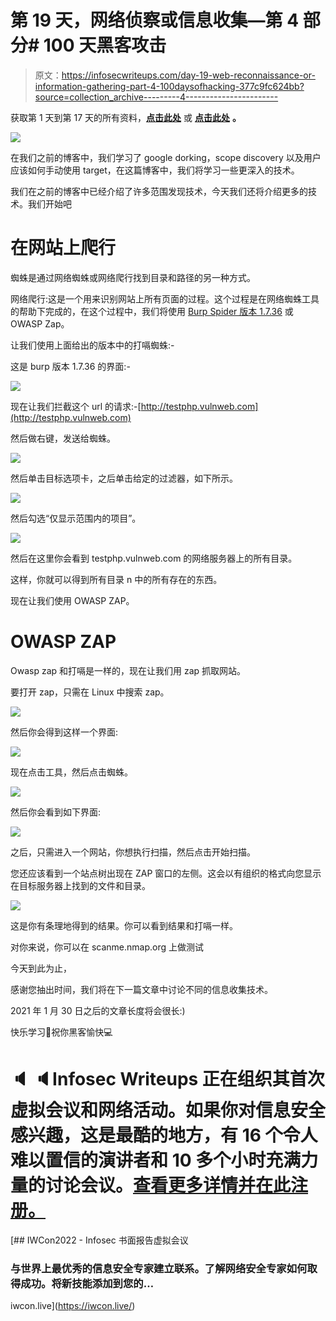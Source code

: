 # 第 19 天，网络侦察或信息收集—第 4 部分# 100 天黑客攻击

> 原文：<https://infosecwriteups.com/day-19-web-reconnaissance-or-information-gathering-part-4-100daysofhacking-377c9fc624bb?source=collection_archive---------4----------------------->

获取第 1 天到第 17 天的所有资料，[**点击此处**](https://github.com/ayush098-hub/100DaysofHacking) 或 [**点击此处**](https://3xabyt3.medium.com/list/100daysofhacking-challenge-3db6061da4b1) **。**

![](img/a352ef217a084e68ecadcb113bea30d8.png)

在我们之前的博客中，我们学习了 google dorking，scope discovery 以及用户应该如何手动使用 target，在这篇博客中，我们将学习一些更深入的技术。

我们在之前的博客中已经介绍了许多范围发现技术，今天我们还将介绍更多的技术。我们开始吧

# 在网站上爬行

蜘蛛是通过网络蜘蛛或网络爬行找到目录和路径的另一种方式。

网络爬行:这是一个用来识别网站上所有页面的过程。这个过程是在网络蜘蛛工具的帮助下完成的，在这个过程中，我们将使用 [Burp Spider 版本 1.7.36](https://portswigger.net/burp/releases/professional-community-1-7-36) 或 OWASP Zap。

让我们使用上面给出的版本中的打嗝蜘蛛:-

这是 burp 版本 1.7.36 的界面:-

![](img/ed740339518a8c6ccfbc7b6275820e11.png)

现在让我们拦截这个 url 的请求:-[http://testphp.vulnweb.com](http://testphp.vulnweb.com)

然后做右键，发送给蜘蛛。

![](img/796cae14fce3666cb7486bfd022343f6.png)

然后单击目标选项卡，之后单击给定的过滤器，如下所示。

![](img/78461de864f179873e408e982db80eee.png)

然后勾选“仅显示范围内的项目”。

![](img/55958b2bb6f7eadd76bcbe2d4641c516.png)

然后在这里你会看到 testphp.vulnweb.com 的网络服务器上的所有目录。

这样，你就可以得到所有目录 n 中的所有存在的东西。

现在让我们使用 OWASP ZAP。

# OWASP ZAP

Owasp zap 和打嗝是一样的，现在让我们用 zap 抓取网站。

要打开 zap，只需在 Linux 中搜索 zap。

![](img/aaea81e07bf4dc63e05f2cefaa63e2b8.png)

然后你会得到这样一个界面:

![](img/7d9350b14b2e54c45921f939478d105a.png)

现在点击工具，然后点击蜘蛛。

![](img/b46dac5ee22494c5a423e16775dc519e.png)

然后你会看到如下界面:

![](img/0b8eddeaa4206b442fdbe1a874e83daa.png)

之后，只需进入一个网站，你想执行扫描，然后点击开始扫描。

您还应该看到一个站点树出现在 ZAP 窗口的左侧。这会以有组织的格式向您显示在目标服务器上找到的文件和目录。

![](img/92e6dc07c6b25ef6115bf19327df54ef.png)

这是你有条理地得到的结果。你可以看到结果和打嗝一样。

对你来说，你可以在 scanme.nmap.org 上做测试

今天到此为止，

感谢您抽出时间，我们将在下一篇文章中讨论不同的信息收集技术。

2021 年 1 月 30 日之后的文章长度将会很长:)

快乐学习📖祝你黑客愉快💻

# 🔈 🔈Infosec Writeups 正在组织其首次虚拟会议和网络活动。如果你对信息安全感兴趣，这是最酷的地方，有 16 个令人难以置信的演讲者和 10 多个小时充满力量的讨论会议。[查看更多详情并在此注册。](https://iwcon.live/)

[](https://iwcon.live/) [## IWCon2022 - Infosec 书面报告虚拟会议

### 与世界上最优秀的信息安全专家建立联系。了解网络安全专家如何取得成功。将新技能添加到您的…

iwcon.live](https://iwcon.live/)